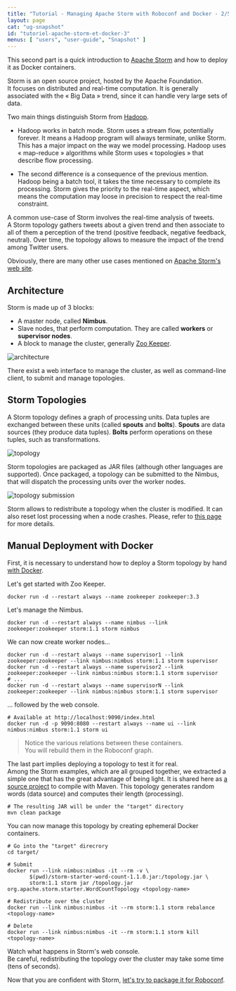 ```yaml
---
title: "Tutorial - Managing Apache Storm with Roboconf and Docker - 2/5"
layout: page
cat: "ug-snapshot"
id: "tutoriel-apache-storm-et-docker-3"
menus: [ "users", "user-guide", "Snapshot" ]
---
```


This second part is a quick introduction to [Apache Storm](http://storm.apache.org/) and how to deploy it
as Docker containers.

Storm is an open source project, hosted by the Apache Foundation.  
It focuses on distributed and real-time computation. It is generally associated with the « Big Data » trend,
since it can handle very large sets of data.

Two main things distinguish Storm from [Hadoop](http://hadoop.apache.org/).  

* Hadoop works in batch mode. Storm uses a stream flow, potentially forever.
It means a Hadoop program will always terminate, unlike Storm. This has a major impact on
the way we model processing. Hadoop uses « map-reduce » algorithms while Storm uses « topologies »
that describe flow processing.

* The second difference is a consequence of the previous mention.  
Hadoop being a batch tool, it takes the time necessary to complete its processing. Storm gives the priority
to the real-time aspect, which means the computation may loose in precision to respect the real-time constraint.

A common use-case of Storm involves the real-time analysis of tweets.  
A Storm topology gathers tweets about a given trend and then associate to all of them a perception of the trend
(positive feedback, negative feedback, neutral). Over time, the topology allows to measure the impact of the trend
among Twitter users.

Obviously, there are many other use cases mentioned on [Apache Storm's web site](http://storm.apache.org/).


## Architecture

Storm is made up of 3 blocks:

* A master node, called **Nimbus**.
* Slave nodes, that perform computation. They are called **workers** or **supervisor nodes**.
* A block to manage the cluster, generally [Zoo Keeper](https://zookeeper.apache.org/).

<img src="/resources/img/tutorial-storm-cluster.png" alt="architecture" />

There exist a web interface to manage the cluster, as well as command-line client, to submit and
manage topologies.


## Storm Topologies

A Storm topology defines a graph of processing units. Data tuples are exchanged between these units (called
**spouts** and **bolts**). **Spouts** are data sources (they produce data tuples). **Bolts** perform operations
on these tuples, such as transformations.

<img src="/resources/img/tutorial-storm-topology.png" alt="topology" />

Storm topologies are packaged as JAR files (although other languages are supported).
Once packaged, a topology can be submitted to the Nimbus, that will dispatch the processing units over the worker nodes.

<img src="/resources/img/tutorial-storm-submit.png" alt="topology submission" />

Storm allows to redistribute a topology when the cluster is modified.
It can also reset lost processing when a node crashes. Please, refer to
[this page](http://storm.apache.org/releases/current/Fault-tolerance.html) for more details.


## Manual Deployment with Docker

First, it is necessary to understand how to deploy a Storm topology by hand [with Docker](https://hub.docker.com/_/storm/).

Let's get started with Zoo Keeper.

```
docker run -d --restart always --name zookeeper zookeeper:3.3
```

Let's manage the Nimbus.

```
docker run -d --restart always --name nimbus --link zookeeper:zookeeper storm:1.1 storm nimbus
```

We can now create worker nodes...

```properties
docker run -d --restart always --name supervisor1 --link zookeeper:zookeeper --link nimbus:nimbus storm:1.1 storm supervisor
docker run -d --restart always --name supervisor2 --link zookeeper:zookeeper --link nimbus:nimbus storm:1.1 storm supervisor
# ...
docker run -d --restart always --name supervisorN --link zookeeper:zookeeper --link nimbus:nimbus storm:1.1 storm supervisor
```

... followed by the web console.

```properties
# Available at http://localhost:9090/index.html
docker run -d -p 9090:8080 --restart always --name ui --link nimbus:nimbus storm:1.1 storm ui
```

> Notice the various relations between these containers.  
> You will rebuild them in the Roboconf graph.

The last part implies deploying a topology to test it for real.  
Among the Storm examples, which are all grouped together, we extracted a simple one that has the great
advantage of being light. It is shared here as [a source project](/resources/tutorials/WordCountTopology.zip)
to compile with Maven. This topology generates random words (data source) and computes their length (processing).

```properties
# The resulting JAR will be under the "target" directory
mvn clean package
```

You can now manage this topology by creating ephemeral Docker containers.

```properties
# Go into the "target" direcrory
cd target/

# Submit
docker run --link nimbus:nimbus -it --rm -v \
       $(pwd)/storm-starter-word-count-1.1.0.jar:/topology.jar \
       storm:1.1 storm jar /topology.jar org.apache.storm.starter.WordCountTopology <topology-name>

# Redistribute over the cluster
docker run --link nimbus:nimbus -it --rm storm:1.1 storm rebalance <topology-name>

# Delete
docker run --link nimbus:nimbus -it --rm storm:1.1 storm kill <topology-name>
```

Watch what happens in Storm's web console.  
Be careful, redistributing the topology over the cluster may take some time (tens of seconds).

Now that you are confident with Storm, [let's try to package it for Roboconf](tutorial-apache-storm-with-docker-4.html).
